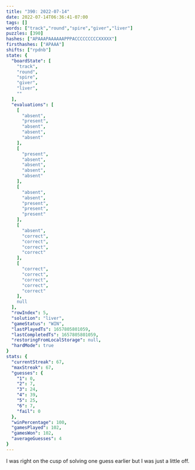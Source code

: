 ```yaml
---
title: "390: 2022-07-14"
date: 2022-07-14T06:36:41-07:00
tags: []
words: ["track","round","spire","giver","liver"]
puzzles: [390]
hashes: ["APAAAPAAAAAAPPPACCCCCCCCCXXXXX"]
firsthashes: ["APAAA"]
shifts: ["rpdnb"]
state: {
  "boardState": [
    "track",
    "round",
    "spire",
    "giver",
    "liver",
    ""
  ],
  "evaluations": [
    [
      "absent",
      "present",
      "absent",
      "absent",
      "absent"
    ],
    [
      "present",
      "absent",
      "absent",
      "absent",
      "absent"
    ],
    [
      "absent",
      "absent",
      "present",
      "present",
      "present"
    ],
    [
      "absent",
      "correct",
      "correct",
      "correct",
      "correct"
    ],
    [
      "correct",
      "correct",
      "correct",
      "correct",
      "correct"
    ],
    null
  ],
  "rowIndex": 5,
  "solution": "liver",
  "gameStatus": "WIN",
  "lastPlayedTs": 1657805801059,
  "lastCompletedTs": 1657805801059,
  "restoringFromLocalStorage": null,
  "hardMode": true
}
stats: {
  "currentStreak": 67,
  "maxStreak": 67,
  "guesses": {
    "1": 0,
    "2": 7,
    "3": 24,
    "4": 39,
    "5": 25,
    "6": 7,
    "fail": 0
  },
  "winPercentage": 100,
  "gamesPlayed": 102,
  "gamesWon": 102,
  "averageGuesses": 4
}
---
```


<!-- more -->
I was right on the cusp of solving one guess earlier but I was just a little off. 
